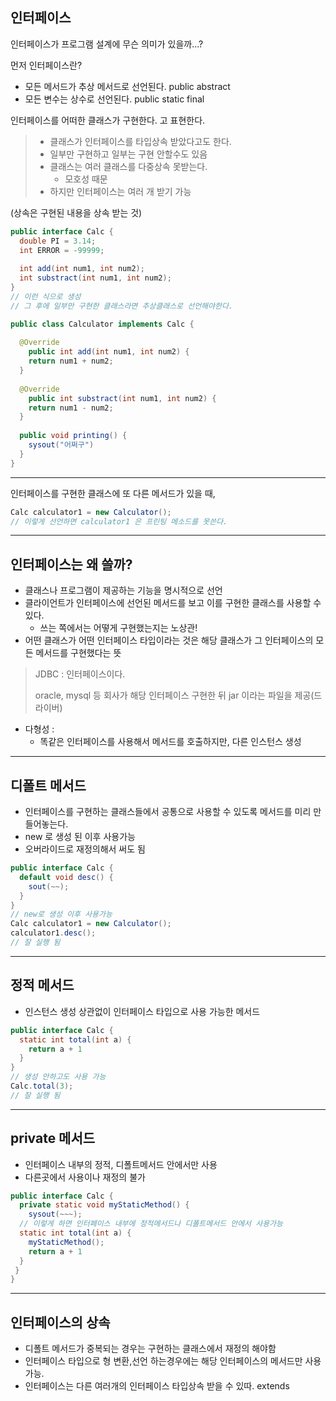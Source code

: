 ## 인터페이스

인터페이스가 프로그램 설계에 무슨 의미가 있을까...?

먼저 인터페이스란?

- 모든 메서드가 추상 메서드로 선언된다.
  public abstract
- 모든 변수는 상수로 선언된다.
  public static final

인터페이스를 어떠한 클래스가 구현한다. 고 표현한다.

> - 클래스가 인터페이스를 타입상속 받았다고도 한다.
> - 일부만 구현하고 일부는 구현 안할수도 있음
> - 클래스는 여러 클래스를 다중상속 못받는다.
>   - 모호성 때문
> - 하지만 인터페이스는 여러 개 받기 가능

(상속은 구현된 내용을 상속 받는 것)

```java
public interface Calc {
  double PI = 3.14;
  int ERROR = -99999;
  
  int add(int num1, int num2);
  int substract(int num1, int num2);
}
// 이런 식으로 생성
// 그 후에 일부만 구현한 클래스라면 추상클래스로 선언해야한다.

public class Calculator implements Calc {
  
  @Override
	public int add(int num1, int num2) {
    return num1 + num2;
  }
  
  @Override
	public int substract(int num1, int num2) {
    return num1 - num2;
  }
  
  public void printing() {
    sysout("어쩌구")
  }
}
```

---

인터페이스를 구현한 클래스에 또 다른 메서드가 있을 때,

```java
Calc calculator1 = new Calculator();
// 이렇게 선언하면 calculator1 은 프린팅 메소드를 못쓴다.
```

---

## 인터페이스는 왜 쓸까?

- 클래스나 프로그램이 제공하는 기능을 명시적으로 선언
- 클라이언트가 인터페이스에 선언된 메서드를 보고 이를 구현한 클래스를 사용할 수 있다.
  - 쓰는 쪽에서는 어떻게 구현했는지는 노상관!
- 어떤 클래스가 어떤 인터페이스 타입이라는 것은 해당 클래스가 그 인터페이스의 모든 메서드를 구현했다는 뜻

> JDBC : 인터페이스이다.
>
> oracle, mysql 등 회사가 해당 인터페이스 구현한 뒤 jar 이라는 파일을 제공(드라이버)

- 다형성 :
  - 똑같은 인터페이스를 사용해서 메서드를 호출하지만, 다른 인스턴스 생성

---

## 디폴트 메서드

- 인터페이스를 구현하는 클래스들에서 공통으로 사용할 수 있도록 메서드를 미리 만들어놓는다.
- new 로 생성 된 이후 사용가능
- 오버라이드로 재정의해서 써도 됨

```java
public interface Calc {
  default void desc() {
    sout(~~);
  }
}
// new로 생성 이후 사용가능
Calc calculator1 = new Calculator();
calculator1.desc();
// 잘 실행 됨
```

---

## 정적 메서드

- 인스턴스 생성 상관없이 인터페이스 타입으로 사용 가능한 메서드

```java
public interface Calc {
  static int total(int a) {
    return a + 1
  }
}
// 생성 안하고도 사용 가능
Calc.total(3);
// 잘 실행 됨
```

---

## private 메서드

- 인터페이스 내부의 정적, 디폴트메서드 안에서만 사용
- 다른곳에서 사용이나 재정의 불가

```java
public interface Calc {
  private static void myStaticMethod() {
    sysout(~~~);
  // 이렇게 하면 인터페이스 내부에 정적메서드나 디폴트메서드 안에서 사용가능
  static int total(int a) {
    myStaticMethod();
    return a + 1
  }
 }
}
```

---

## 인터페이스의 상속

- 디폴트 메서드가 중복되는 경우는 구현하는 클래스에서 재정의 해야함
- 인터페이스 타입으로 형 변환,선언 하는경우에는 해당 인터페이스의 메서드만 사용 가능.
- 인터페이스는 다른 여러개의 인터페이스 타입상속 받을 수 있따. extends

